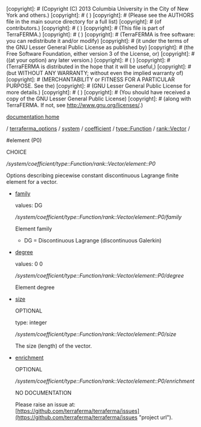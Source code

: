 [copyright]: # (Copyright (C) 2013 Columbia University in the City of New York and others.)
[copyright]: # ( )
[copyright]: # (Please see the AUTHORS file in the main source directory for a full list)
[copyright]: # (of contributors.)
[copyright]: # ( )
[copyright]: # (This file is part of TerraFERMA.)
[copyright]: # ( )
[copyright]: # (TerraFERMA is free software: you can redistribute it and/or modify)
[copyright]: # (it under the terms of the GNU Lesser General Public License as published by)
[copyright]: # (the Free Software Foundation, either version 3 of the License, or)
[copyright]: # ((at your option) any later version.)
[copyright]: # ( )
[copyright]: # (TerraFERMA is distributed in the hope that it will be useful,)
[copyright]: # (but WITHOUT ANY WARRANTY; without even the implied warranty of)
[copyright]: # (MERCHANTABILITY or FITNESS FOR A PARTICULAR PURPOSE. See the)
[copyright]: # (GNU Lesser General Public License for more details.)
[copyright]: # ( )
[copyright]: # (You should have received a copy of the GNU Lesser General Public License)
[copyright]: # (along with TerraFERMA. If not, see <http://www.gnu.org/licenses/>.)

[documentation home](Documentation)

/ [terraferma_options](../../../../../terraferma_options) / [system](../../../../system) / [coefficient](../../../coefficient) / [type::Function](../../type__Function) / [rank::Vector](../rank__Vector) /

#element (P0)

CHOICE 

*/system/coefficient/type::Function/rank::Vector/element::P0*

Options describing piecewise constant discontinuous Lagrange finite element for a vector.

* [family](element__P0/family "child")

    values: DG

    */system/coefficient/type::Function/rank::Vector/element::P0/family*

    Element family
    
    - DG = Discontinuous Lagrange (discontinuous Galerkin)

* [degree](element__P0/degree "child")

    values: 0 0

    */system/coefficient/type::Function/rank::Vector/element::P0/degree*

    Element degree

* [size](element__P0/size "child")

    OPTIONAL 

    type: integer

    */system/coefficient/type::Function/rank::Vector/element::P0/size*

    The size (length) of the vector.

* [enrichment](element__P0/enrichment "child")

    OPTIONAL 

    */system/coefficient/type::Function/rank::Vector/element::P0/enrichment*

    NO DOCUMENTATION

    Please raise an issue at: [https://github.com/terraferma/terraferma/issues](https://github.com/terraferma/terraferma/issues "project url").

[autogenerated]: # (This file was automatically generated from the schema file:/home/cwilson/repos/github/TerraFERMA/TerraFERMA/buckettools/schemas/element.rng.)

